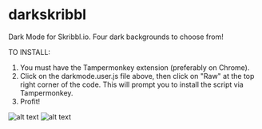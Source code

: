 # darkskribbl
Dark Mode for Skribbl.io. Four dark backgrounds to choose from!

TO INSTALL: 
1) You must have the Tampermonkey extension (preferably on Chrome).
2) Click on the darkmode.user.js file above, then click on "Raw" at the top right corner of the code. This will prompt you to install the script via Tampermonkey.
3) Profit!

![alt text](https://i.imgur.com/wDyzQI3.png)
![alt text](https://i.imgur.com/PPCnlEX.png)
